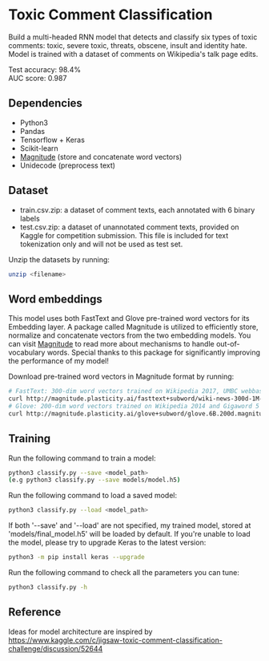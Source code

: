 # Toxic Comment Classification 
Build a multi-headed RNN model that detects and classify six types of toxic comments: toxic, severe toxic, threats, obscene, insult and identity hate. Model is trained with a dataset of comments on Wikipedia's talk page edits. 

Test accuracy: 98.4%  
AUC score: 0.987

## Dependencies 
* Python3 
* Pandas 
* Tensorflow + Keras 
* Scikit-learn 
* [Magnitude](https://github.com/plasticityai/magnitude) (store and concatenate word vectors)
* Unidecode (preprocess text)

## Dataset 
* train.csv.zip: a dataset of comment texts, each annotated with 6 binary labels 
* test.csv.zip: a dataset of unannotated comment texts, provided on Kaggle for competition submission. This file is included for text tokenization only and will not be used as test set. 

Unzip the datasets by running:
```bash
unzip <filename>
```

## Word embeddings 
This model uses both FastText and Glove pre-trained word vectors for its Embedding layer. A package called Magnitude is utilized to efficiently store, normalize and concatenate vectors from the two embedding models. You can visit [Magnitude](https://github.com/plasticityai/magnitude) to read more about mechanisms to handle out-of-vocabulary words. Special thanks to this package for significantly improving the performance of my model!

Download pre-trained word vectors in Magnitude format by running:
```bash
# FastText: 300-dim word vectors trained on Wikipedia 2017, UMBC webbase corpus and statmt.org news dataset (16B tokens)
curl http://magnitude.plasticity.ai/fasttext+subword/wiki-news-300d-1M-subword.magnitude --output data/fasttext.magnitude
# Glove: 200-dim word vectors trained on Wikipedia 2014 and Gigaword 5 (6B tokens)
curl http://magnitude.plasticity.ai/glove+subword/glove.6B.200d.magnitude --output data/glove.magnitude
```

## Training 
Run the following command to train a model: 
```bash
python3 classify.py --save <model_path> 
(e.g python3 classify.py --save models/model.h5)
```

Run the following command to load a saved model: 
```bash
python3 classify.py --load <model_path>
```
If both '--save' and '--load' are not specified, my trained model, stored at 'models/final_model.h5' will be loaded by default. If you're unable to load the model, please try to upgrade Keras to the latest version:
```bash
python3 -m pip install keras --upgrade
```

Run the following command to check all the parameters you can tune: 
```bash
python3 classify.py -h
```

## Reference 
Ideas for model architecture are inspired by https://www.kaggle.com/c/jigsaw-toxic-comment-classification-challenge/discussion/52644
